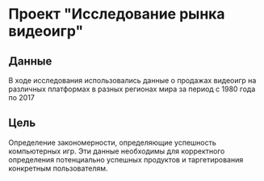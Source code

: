 # Проект "Исследование рынка видеоигр"

## Данные

В ходе исследования использовались данные о продажах видеоигр на различных платформах в разных регионах мира за период с 1980 года по 2017

## Цель

Определение закономерности, определяющие успешность компьютерных игр. 
Эти данные необходимы для корректного определения потенциально успешных продуктов и таргетирования конкретным пользователям.
